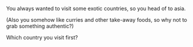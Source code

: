 You always wanted to visit some exotic countries,
so you head of to asia.

(Also you somehow like curries and other take-away foods,
so why not to grab something authentic?)

Which country you visit first?

